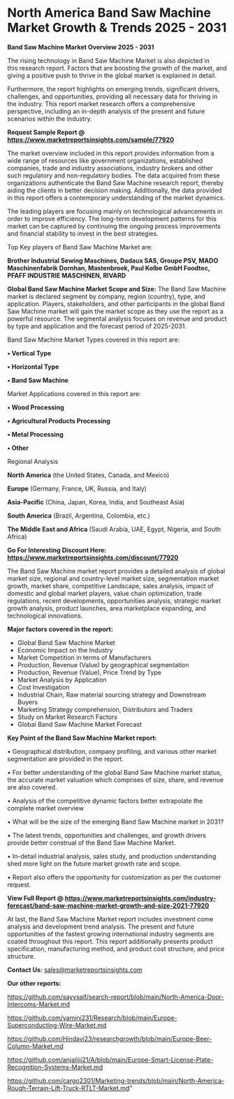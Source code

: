 # North America Band Saw Machine Market Growth & Trends 2025 - 2031

<Strong> Band Saw Machine Market Overview 2025 - 2031</strong>

The rising technology in Band Saw Machine Market is also depicted in this research report. Factors that are boosting the growth of the market, and giving a positive push to thrive in the global market is explained in detail.

Furthermore, the report highlights on emerging trends, significant drivers, challenges, and opportunities, providing all necessary data for thriving in the industry. This report market research offers a comprehensive perspective, including an in-depth analysis of the present and future scenarios within the industry.

<strong>Request Sample Report @ <a href=https://www.marketreportsinsights.com/sample/77920>https://www.marketreportsinsights.com/sample/77920</a></strong>

The market overview included in this report provides information from a wide range of resources like government organizations, established companies, trade and industry associations, industry brokers and other such regulatory and non-regulatory bodies. The data acquired from these organizations authenticate the Band Saw Machine research report, thereby aiding the clients in better decision making. Additionally, the data provided in this report offers a contemporary understanding of the market dynamics.

The leading players are focusing mainly on technological advancements in order to improve efficiency. The long-term development patterns for this market can be captured by continuing the ongoing process improvements and financial stability to invest in the best strategies.

Top Key players of Band Saw Machine Market are:

<strong>Brother Industrial Sewing Maschines, Dadaux SAS, Groupe PSV, MADO Maschinenfabrik Dornhan, Mastenbroek, Paul Kolbe GmbH Foodtec, PFAFF INDUSTRIE MASCHINEN, RIVARD</strong>

<strong><b>Global Band Saw Machine Market Scope and Size:</b></strong>
The Band Saw Machine market is declared segment by company, region (country), type, and application. Players, stakeholders, and other participants in the global Band Saw Machine market will gain the market scope as they use the report as a powerful resource. The segmental analysis focuses on revenue and product by type and application and the forecast period of 2025-2031.

Band Saw Machine Market Types covered in this report are:

<strong>• Vertical Type

• Horizontal Type

• Band Saw Machine</strong>

Market Applications covered in this report are:

<strong>• Wood Processing

• Agricultural Products Processing

• Metal Processing

• Other</strong> 

Regional Analysis

<strong>North America</strong> (the United States, Canada, and Mexico)

<strong>Europe</strong> (Germany, France, UK, Russia, and Italy)

<strong>Asia-Pacific</strong> (China, Japan, Korea, India, and Southeast Asia)

<strong>South America</strong> (Brazil, Argentina, Colombia, etc.)

<strong>The Middle East and Africa</strong> (Saudi Arabia, UAE, Egypt, Nigeria, and South Africa)

<strong>Go For Interesting Discount Here: <a href=https://www.marketreportsinsights.com/discount/77920>https://www.marketreportsinsights.com/discount/77920</a></strong>

The Band Saw Machine market report provides a detailed analysis of global market size, regional and country-level market size, segmentation market growth, market share, competitive Landscape, sales analysis, impact of domestic and global market players, value chain optimization, trade regulations, recent developments, opportunities analysis, strategic market growth analysis, product launches, area marketplace expanding, and technological innovations.

<strong><b>Major factors covered in the report:</b></strong>
<ul>
  <li>Global Band Saw Machine Market </li>
  <li>Economic Impact on the Industry</li>
  <li>Market Competition in terms of Manufacturers</li>
  <li>Production, Revenue (Value) by geographical segmentation</li>
  <li>Production, Revenue (Value), Price Trend by Type</li>
  <li>Market Analysis by Application</li>
  <li>Cost Investigation</li>
  <li>Industrial Chain, Raw material sourcing strategy and Downstream Buyers</li>
  <li>Marketing Strategy comprehension, Distributors and Traders</li>
  <li>Study on Market Research Factors</li>
  <li>Global Band Saw Machine Market Forecast</li>
</ul>

<strong><b>Key Point of the Band Saw Machine Market report:</b></strong>

• Geographical distribution, company profiling, and various other market segmentation are provided in the report.

• For better understanding of the global Band Saw Machine market status, the accurate market valuation which comprises of size, share, and revenue are also covered.

• Analysis of the competitive dynamic factors better extrapolate the complete market overview

• What will be the size of the emerging Band Saw Machine market in 2031?

• The latest trends, opportunities and challenges, and growth drivers provide better construal of the Band Saw Machine Market.

• In-detail industrial analysis, sales study, and production understanding shed more light on the future market growth rate and scope.

• Report also offers the opportunity for customization as per the customer request.

<strong><b>View Full Report @ <a href=https://www.marketreportsinsights.com/industry-forecast/band-saw-machine-market-growth-and-size-2021-77920>https://www.marketreportsinsights.com/industry-forecast/band-saw-machine-market-growth-and-size-2021-77920</a></b></strong>


At last, the Band Saw Machine Market report includes investment come analysis and development trend analysis. The present and future opportunities of the fastest growing international industry segments are coated throughout this report. This report additionally presents product specification, manufacturing method, and product cost structure, and price structure.

<strong>Contact Us:</strong>
sales@marketreportsinsights.com

<strong>Our other reports:</strong>

<a href=https://github.com/sayysaif/search-report/blob/main/North-America-Door-Intercoms-Market.md>https://github.com/sayysaif/search-report/blob/main/North-America-Door-Intercoms-Market.md</a>

<a href=https://github.com/yamini231/Research/blob/main/Europe-Superconducting-Wire-Market.md>https://github.com/yamini231/Research/blob/main/Europe-Superconducting-Wire-Market.md</a>

<a href=https://github.com/Hindavi23/researchgrowth/blob/main/Europe-Beer-Column-Market.md>https://github.com/Hindavi23/researchgrowth/blob/main/Europe-Beer-Column-Market.md</a>

<a href=https://github.com/anjaliiii21/A/blob/main/Europe-Smart-License-Plate-Recognition-Systems-Market.md>https://github.com/anjaliiii21/A/blob/main/Europe-Smart-License-Plate-Recognition-Systems-Market.md</a>

<a href=https://github.com/cargo2301/Marketing-trends/blob/main/North-America-Rough-Terrain-Lift-Truck-RTLT-Market.md>https://github.com/cargo2301/Marketing-trends/blob/main/North-America-Rough-Terrain-Lift-Truck-RTLT-Market.md</a>"

